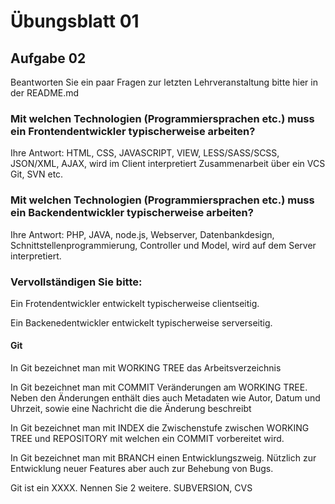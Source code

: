 # Übungsblatt 01

## Aufgabe 02

Beantworten Sie ein paar Fragen zur letzten Lehrveranstaltung bitte hier in der README.md

### Mit welchen Technologien (Programmiersprachen etc.) muss ein Frontendentwickler typischerweise arbeiten?

Ihre Antwort: HTML, CSS, JAVASCRIPT, VIEW, LESS/SASS/SCSS, JSON/XML, AJAX, 
              wird im Client interpretiert Zusammenarbeit über ein VCS Git, SVN etc.

### Mit welchen Technologien (Programmiersprachen etc.) muss ein Backendentwickler typischerweise arbeiten?

Ihre Antwort: PHP, JAVA, node.js, Webserver, Datenbankdesign, Schnittstellenprogrammierung,
              Controller und Model, wird auf dem Server interpretiert.

### Vervollständigen Sie bitte:

Ein Frotendentwickler entwickelt typischerweise clientseitig.

Ein Backenedentwickler entwickelt typischerweise serverseitig.

#### Git

In Git bezeichnet man mit WORKING TREE das Arbeitsverzeichnis

In Git bezeichnet man mit COMMIT Veränderungen am WORKING TREE. Neben den Änderungen enthält dies auch Metadaten wie Autor, Datum und Uhrzeit, sowie eine Nachricht die die Änderung beschreibt

In Git bezeichnet man mit INDEX die Zwischenstufe zwischen WORKING TREE und REPOSITORY mit welchen ein COMMIT vorbereitet wird.

In Git bezeichnet man mit BRANCH einen Entwicklungszweig. Nützlich zur Entwicklung neuer Features aber auch zur Behebung von Bugs.

Git ist ein XXXX. Nennen Sie 2 weitere. SUBVERSION, CVS

